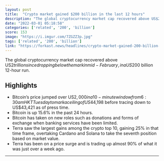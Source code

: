 ```yaml
---
layout: post
title:  "Crypto market gained $200 billion in the last 12 hours"
description: "The global cryptocurrency market cap recovered above US$2 trillion since dropping below the mark in mid-February, in a US$200 billion 12-hour run."
date: "2022-03-01 05:18:58"
categories: ['related', '200', 'billion']
score: 153
image: "https://i.imgur.com/7ZGZZ3p.jpg"
tags: ['related', '200', 'billion']
link: "https://forkast.news/headlines/crypto-market-gained-200-billion-12-hours/"
---
```


The global cryptocurrency market cap recovered above US$2 trillion since dropping below the mark in mid-February, in a US$200 billion 12-hour run.

## Highlights

- Bitcoin’s price jumped over US$2,000 in a 10-minute window from 6:30 am HKT Tuesday to mark a ceiling of US$44,198 before tracing down to US$43,421 as of press time.
- Bitcoin is up 15.6% in the past 24 hours.
- Bitcoin has taken on new roles such as donations and forms of exchange when banking services have been limited.
- Terra saw the largest gains among the crypto top 10, gaining 25% in that time frame, overtaking Cardano and Solana to take the seventh position based on market value.
- Terra has been on a price surge and is trading up almost 90% of what it was just over a week ago.

---
